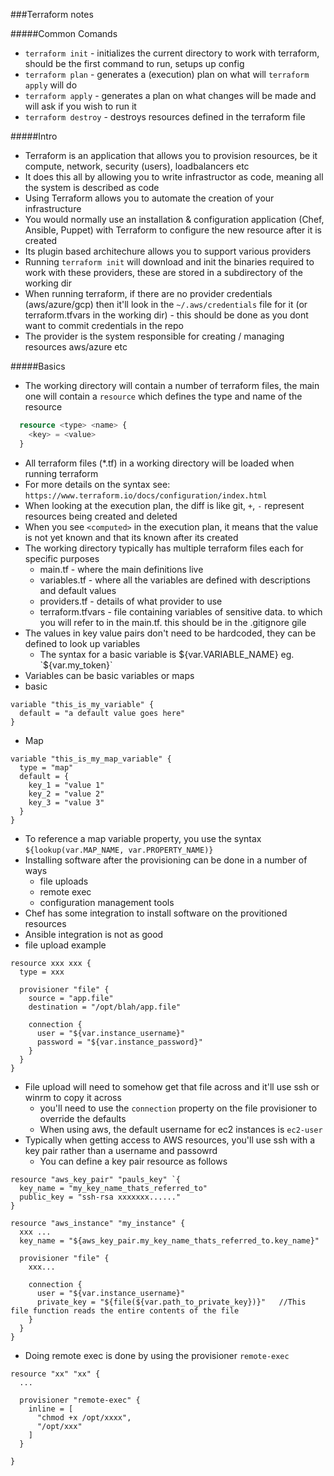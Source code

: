 ###Terraform notes

#####Common Comands
- `terraform init` - initializes the current directory to work with terraform, should be the first command to run, setups up config
- `terraform plan` - generates a (execution) plan on what will `terraform apply` will do
- `terraform apply` - generates a plan on what changes will be made and will ask if you wish to run it
- `terraform destroy` - destroys resources defined in the terraform file


#####Intro
- Terraform is an application that allows you to provision resources, be it compute, network, security (users), loadbalancers etc
- It does this all by allowing you to write infrastructor as code, meaning all the system is described as code
- Using Terraform allows you to automate the creation of your infrastructure
- You would normally use an installation & configuration application (Chef, Ansible, Puppet) with Terraform to configure the new resource after it is created
- Its plugin based architechure allows you to support various providers
- Running `terraform init` will download and init the binaries required to work with these providers, these are stored in a subdirectory of the working dir
- When running terraform, if there are no provider credentials (aws/azure/gcp) then it'll look in the `~/.aws/credentials` file for it (or terraform.tfvars in the working dir) - this should be done as you dont want to commit credentials in the repo
- The provider is the system responsible for creating / managing resources aws/azure etc

#####Basics
- The working directory will contain a number of terraform files, the main one will contain a `resource` which defines the type and name of the resource
``` terraform
  resource <type> <name> {
    <key> = <value>
  }
```
- All terraform files (*.tf) in a working directory will be loaded when running terraform
- For more details on the syntax see: `https://www.terraform.io/docs/configuration/index.html`
- When looking at the execution plan, the diff is like git, `+`, `-` represent resources being created and deleted
- When you see `<computed>` in the execution plan, it means that the value is not yet known and that its known after its created
- The working directory typically has multiple terraform files each for specific purposes
  - main.tf - where the main definitions live
  - variables.tf - where all the variables are defined with descriptions and default values
  - providers.tf - details of what provider to use
  - terraform.tfvars - file containing variables of sensitive data. to which you will refer to in the main.tf. this should be in the .gitignore gile
- The values in key value pairs don't need to be hardcoded, they can be defined to look up variables
  - The syntax for a basic variable is ${var.VARIABLE_NAME} eg. `${var.my_token}`
- Variables can be basic variables or maps
- basic 
```
variable "this_is_my_variable" {
  default = "a default value goes here"
}
```
- Map
```
variable "this_is_my_map_variable" {
  type = "map"
  default = {
    key_1 = "value 1"
    key_2 = "value 2"
    key_3 = "value 3"
  }
}
```
- To reference a map variable property, you use the syntax `${lookup(var.MAP_NAME, var.PROPERTY_NAME)}`
- Installing software after the provisioning can be done in a number of ways
  - file uploads
  - remote exec
  - configuration management tools
- Chef has some integration to install software on the provitioned resources
- Ansible integration is not as good
- file upload example
```
resource xxx xxx {
  type = xxx
  
  provisioner "file" {
    source = "app.file"
    destination = "/opt/blah/app.file"
    
    connection {
      user = "${var.instance_username}"
      password = "${var.instance_password}"
    }
  }
}
```
- File upload will need to somehow get that file across and it'll use ssh or winrm to copy it across
  - you'll need to use the `connection` property on the file provisioner to override the defaults
  - When using aws, the default username for ec2 instances is `ec2-user`
- Typically when getting access to AWS resources, you'll use ssh with a key pair rather than a username and passowrd
  - You can define a key pair resource as follows
```
resource "aws_key_pair" "pauls_key" `{
  key_name = "my_key_name_thats_referred_to"
  public_key = "ssh-rsa xxxxxxx......"
}

resource "aws_instance" "my_instance" {
  xxx ...
  key_name = "${aws_key_pair.my_key_name_thats_referred_to.key_name}"
  
  provisioner "file" {
    xxx...
    
    connection {
      user = "${var.instance_username}"
      private_key = "${file(${var.path_to_private_key})}"   //This file function reads the entire contents of the file
    }
  }
}
```
- Doing remote exec is done by using the provisioner `remote-exec`
```
resource "xx" "xx" {
  ...

  provisioner "remote-exec" {
    inline = [
      "chmod +x /opt/xxxx",
      "/opt/xxx"
    ]
  }

}
```